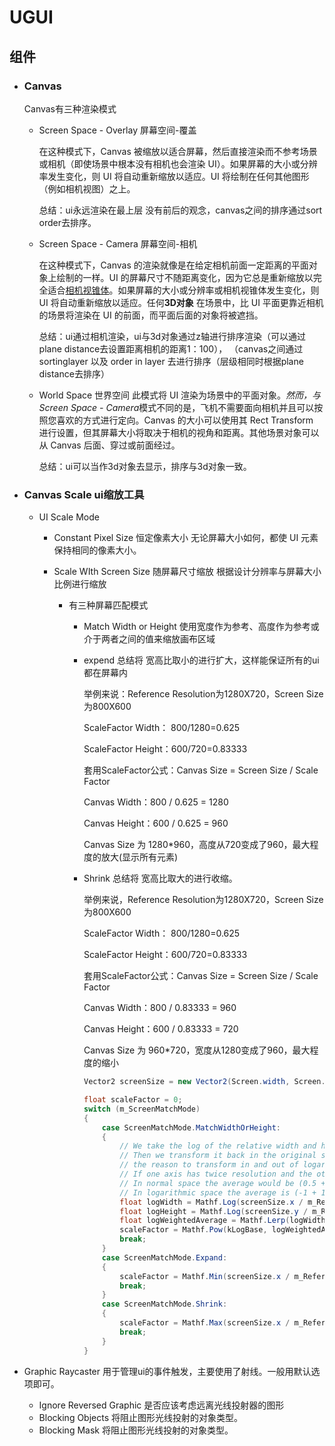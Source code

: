 # UGUI

## 组件

- ### Canvas

  Canvas有三种渲染模式

  - Screen Space - Overlay 屏幕空间-覆盖  

    在这种模式下，Canvas 被缩放以适合屏幕，然后直接渲染而不参考场景或相机（即使场景中根本没有相机也会渲染 UI）。如果屏幕的大小或分辨率发生变化，则 UI 将自动重新缩放以适应。UI 将绘制在任何其他图形（例如相机视图）之上。

    总结：ui永远渲染在最上层 没有前后的观念，canvas之间的排序通过sort order去排序。

  - Screen Space - Camera 屏幕空间-相机 

    在这种模式下，Canvas 的渲染就像是在给定相机前面一定距离的平面对象上绘制的一样。UI 的屏幕尺寸不随距离变化，因为它总是重新缩放以完全适合[相机视锥体](FrustumSizeAtDistance.html)。如果屏幕的大小或分辨率或相机视锥体发生变化，则 UI 将自动重新缩放以适应。任何**3D对象**
    在场景中，比 UI 平面更靠近相机的场景将渲染在 UI 的前面，而平面后面的对象将被遮挡。

    总结：ui通过相机渲染，ui与3d对象通过z轴进行排序渲染（可以通过plane distance去设置距离相机的距离1：100）， （canvas之间通过sortinglayer 以及 order in layer 去进行排序（层级相同时根据plane distance去排序）

  - World Space 世界空间  此模式将 UI 渲染为场景中的平面对象。*然而，与Screen Space - Camera*模式不同的是，飞机不需要面向相机并且可以按照您喜欢的方式进行定向。Canvas 的大小可以使用其 Rect Transform 进行设置，但其屏幕大小将取决于相机的视角和距离。其他场景对象可以从 Canvas 后面、穿过或前面经过。

    总结：ui可以当作3d对象去显示，排序与3d对象一致。

- ### Canvas Scale ui缩放工具

  - UI Scale Mode

    - Constant Pixel Size 恒定像素大小 无论屏幕大小如何，都使 UI 元素保持相同的像素大小。

    - Scale WIth Screen Size 随屏幕尺寸缩放  根据设计分辨率与屏幕大小比例进行缩放

      - 有三种屏幕匹配模式

        - Match Width or Height 使用宽度作为参考、高度作为参考或介于两者之间的值来缩放画布区域

        - expend  总结将  宽高比取小的进行扩大，这样能保证所有的ui都在屏幕内

          举例来说：Reference Resolution为1280X720，Screen Size为800X600

          ScaleFactor Width： 800/1280=0.625

          ScaleFactor Height：600/720=0.83333

          套用ScaleFactor公式：Canvas Size = Screen Size / Scale Factor

          Canvas Width：800 / 0.625 = 1280

          Canvas Height：600 / 0.625 = 960

          Canvas Size 为 1280*960，高度从720变成了960，最大程度的放大(显示所有元素)

        - Shrink   总结将  宽高比取大的进行收缩。

          举例来说，Reference Resolution为1280X720，Screen Size为800X600

          ScaleFactor Width： 800/1280=0.625

          ScaleFactor Height：600/720=0.83333

          套用ScaleFactor公式：Canvas Size = Screen Size / Scale Factor

          Canvas Width：800 / 0.83333 = 960

          Canvas Height：600 / 0.83333 = 720

          Canvas Size 为 960*720，宽度从1280变成了960，最大程度的缩小

          ```c#
          Vector2 screenSize = new Vector2(Screen.width, Screen.height);
          
          float scaleFactor = 0;
          switch (m_ScreenMatchMode)
          {
              case ScreenMatchMode.MatchWidthOrHeight:
              {
                  // We take the log of the relative width and height before taking the average.
                  // Then we transform it back in the original space.
                  // the reason to transform in and out of logarithmic space is to have better behavior.
                  // If one axis has twice resolution and the other has half, it should even out if widthOrHeight value is at 0.5.
                  // In normal space the average would be (0.5 + 2) / 2 = 1.25
                  // In logarithmic space the average is (-1 + 1) / 2 = 0
                  float logWidth = Mathf.Log(screenSize.x / m_ReferenceResolution.x, kLogBase);
                  float logHeight = Mathf.Log(screenSize.y / m_ReferenceResolution.y, kLogBase);
                  float logWeightedAverage = Mathf.Lerp(logWidth, logHeight, m_MatchWidthOrHeight);
                  scaleFactor = Mathf.Pow(kLogBase, logWeightedAverage);
                  break;
              }
              case ScreenMatchMode.Expand:
              {
                  scaleFactor = Mathf.Min(screenSize.x / m_ReferenceResolution.x, screenSize.y / m_ReferenceResolution.y);
                  break;
              }
              case ScreenMatchMode.Shrink:
              {
                  scaleFactor = Mathf.Max(screenSize.x / m_ReferenceResolution.x, screenSize.y / m_ReferenceResolution.y);
                  break;
              }
          }
          ```

- Graphic Raycaster 用于管理ui的事件触发，主要使用了射线。一般用默认选项即可。

  - Ignore Reversed Graphic 是否应该考虑远离光线投射器的图形
  - Blocking Objects 将阻止图形光线投射的对象类型。
  - Blocking Mask 将阻止图形光线投射的对象类型。